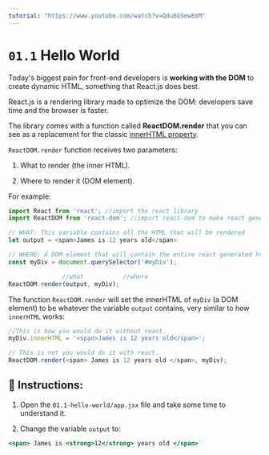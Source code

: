 ```yaml
---
tutorial: "https://www.youtube.com/watch?v=Qdu6GSew8xM"
---
```


# `01.1` Hello World

Today's biggest pain for front-end developers is **working with the DOM** to create dynamic HTML, something that React.js does best.

React.js is a rendering library made to optimize the DOM: developers save time and the browser is faster.

The library comes with a function called **ReactDOM.render** that you can see as a replacement for the classic [innerHTML property](https://www.w3schools.com/jsref/prop_html_innerhtml.asp).

`ReactDOM.render` function receives two parameters:

1. What to render (the inner HTML).

2. Where to render it (DOM element).

For example:

```js
import React from 'react'; //import the react library
import ReactDOM from 'react-dom'; //import react-dom to make react generate html

// WHAT: This variable contains all the HTML that will be rendered
let output = <span>James is 12 years old</span>

// WHERE: A DOM element that will contain the entire react generated html
const myDiv = document.querySelector('#myDiv');

               //what           //where
ReactDOM.render(output, myDiv);
```

The function `ReactDOM.render` will set the innerHTML of `myDiv` (a DOM element) to be whatever the variable `output` contains, very similar to how `innerHTML` works:

```js
//This is how you would do it without react.
myDiv.innerHTML = '<span>James is 12 years old</span>';

// This is not you would do it with react.
ReactDOM.render(<span> James is 12 years old </span>, myDiv);
```  
## 📝 Instructions:

1. Open the `01.1-hello-world/app.jsx` file and take some time to understand it.

2. Change the variable `output` to:

```jsx
<span> James is <strong>12</strong> years old </span>`
```


